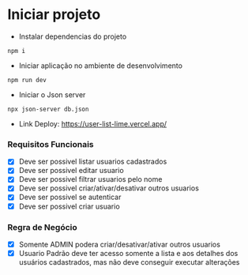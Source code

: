 # Iniciar projeto

* Instalar dependencias do projeto
```
npm i
```

* Iniciar aplicação no ambiente de desenvolvimento
```
npm run dev
```

* Iniciar o Json server
```
npx json-server db.json
```

* Link Deploy: https://user-list-lime.vercel.app/

### Requisitos Funcionais

- [x] Deve ser possivel listar usuarios cadastrados
- [x] Deve ser possivel editar usuario
- [x] Deve ser possivel filtrar usuarios pelo nome
- [x] Deve ser possivel criar/ativar/desativar outros usuarios
- [x] Deve ser possivel se autenticar
- [x] Deve ser possivel criar usuario

### Regra de Negócio

- [x] Somente ADMIN podera criar/desativar/ativar outros usuarios
- [x] Usuario Padrão deve ter acesso somente a lista e aos detalhes dos usuários cadastrados, mas não
deve conseguir executar alterações
